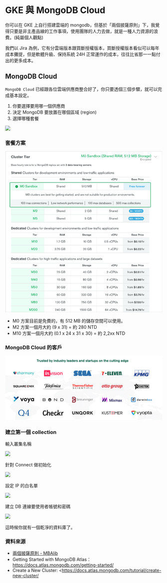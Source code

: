 # GKE 與 MongoDB Cloud

你可以在 GKE 上自行搭建雲端的 mongodb，但基於「兩個披薩原則」下，我覺得只要是非主產品線的工作事項，使用團隊的人力去做，就是一種人力資源的浪費。(純屬個人觀點)

我們以 Jira 為例，它有分雲端版本跟買斷授權版本，買斷授權版本看似可以每年成本攤提，但是軟體升級、保持系統 24H 正常運作的成本，往往比省那一一點付出的更多成本。

## MongoDB Cloud

`MongoDB Cloud` 已經跟各位雲端供應商整合好了，你只要透個三個步驟，就可以完成基本設定。

1. 你要選擇要用哪一個供應商
2. 決定 MongoDB 要放置在哪個區域 (region)
3. 選擇哪種套餐

![](https://www.mongodb.com/assets/images/cloud/atlas/2018/cloud-provider.png)

### 套餐方案

![](https://raw.githubusercontent.com/alincode/devops-30days-2019/master/assets/mongo-cloud-price.png)

- M0 方案目前是免費的，有 512 MB 的儲存空間可以使用。
- M2 方案一個月大約 (9 x 31) = 約 280 NTD
- M10 方案一個月大約 (0.1 x 24 x 31 x 30) = 約 2,2xx NTD

### MongoDB Cloud 的客戶

![](https://raw.githubusercontent.com/alincode/devops-30days-2019/master/assets/mongodb-customer.png)

### 建立第一個 collection

輸入叢集名稱

![](https://docs.atlas.mongodb.com/_images/create-cluster-name.png)

針對 Connect 做初始化

![](https://docs.atlas.mongodb.com/_images/gswa-connect-button.png)

設定 IP 的白名單

![](https://docs.atlas.mongodb.com/_images/getting-started-whitelist.png)

建立 DB 連線要使用者帳號和密碼

![](https://docs.atlas.mongodb.com/_images/getting-started-new-user.png)

這時候你就有一個乾淨的資料庫了。

### 資料來源

- [兩個披薩原則 - MBAlib](https://wiki.mbalib.com/zh-tw/%E4%B8%A4%E4%B8%AA%E6%8A%AB%E8%90%A8%E5%8E%9F%E5%88%99)
- Getting Started with MongoDB Atlas：<https://docs.atlas.mongodb.com/getting-started/>
- Create a New Cluster: <https://docs.atlas.mongodb.com/tutorial/create-new-cluster/
